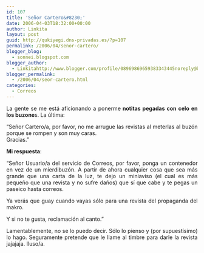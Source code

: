 ```yaml
---
id: 107
title: 'Señor Cartero&#8230;'
date: 2006-04-03T18:32:00+00:00
author: Linkita
layout: post
guid: http://qukiyegi.dns-privadas.es/?p=107
permalink: /2006/04/senor-cartero/
blogger_blog:
  - sonnei.blogspot.com
blogger_author:
  - Linkitahttp://www.blogger.com/profile/08969869659383343445noreply@blogger.com
blogger_permalink:
  - /2006/04/seor-cartero.html
categories:
  - Correos
---
```

<div style="text-align: justify;">
  La gente se me está aficionando a ponerme<span style="font-weight: bold;"> notitas pegadas con celo en los buzone</span>s. La última:</p> 
  
  <p>
    &#8220;Señor Cartero/a, por favor, no me arrugue las revistas al meterlas al buzón porque se rompen y son muy caras.<br />Gracias.&#8221;
  </p>
  
  <p>
    <span style="font-weight: bold;">Mi respuesta</span>:
  </p>
  
  <p>
    &#8220;Señor Usuario/a del servicio de Correos, por favor, ponga un contenedor en vez de un mierdibuzón. A partir de ahora cualquier cosa que sea más grande que una carta de la luz, te dejo un miniaviso (el cual es más pequeño que una revista y no sufre daños) que sí que cabe y te pegas un paseico hasta correos.
  </p>
  
  <p>
    Ya verás que guay cuando vayas sólo para una revista del propaganda del makro.
  </p>
  
  <p>
    Y si no te gusta, reclamación al canto.&#8221;
  </p>
  
  <p>
    Lamentablemente, no se lo puedo decir. Sólo lo pienso y (por supuestísimo) lo hago. Seguramente pretende que le llame al timbre para darle la revista jajajaja. Iluso/a.
  </p>
</div>